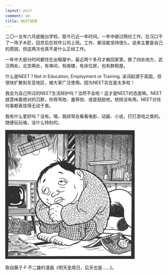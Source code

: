 ```yaml
---
layout: post
comment: on
title: NEET感想
---
```


二〇一五年六月底搬出学校，距今已近一年时间。一年中做过两份工作，在汉口干了一阵子木匠，回京后在软件公司上班。工作，都没能坚持很久。说来主要是自己的原因，但这两次也真不是什么正经工作。

<!--excerpt-->

一年中大部分时间都住在出租屋中，最近两个多月才搬回家里。换了四处地方，武汉两处，北京两处，有单间，有阁楼，有床位房，也有群租屋。

什么是NEET？Not in Education, Employment or Training. 该词起源于英国，但很快扩散到东亚地区，被大家广泛使用。因为NEET实在是太多啦！

我会为自己所过的NEET生活辩护吗？当然不会啦！这才是NEET的态度嘛。NEET就意味着绝对的沉默，你辱骂他、羞辱他、或是鼓励他，统统没有用。NEET对任何事都表现得无动于衷。

我有什么爱好吗？没有。哦，我经常会看看电影、动画、小说，打打游戏之类的。随便玩玩咯，没什么特别的。

![NEET](/images/neet.png)

取自藤子·F·不二雄的漫画《明天是周日，后天也是……》。
